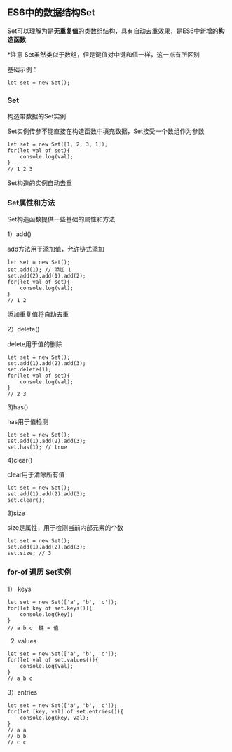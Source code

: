 ## ES6中的数据结构Set

Set可以理解为是**无重复值**的类数组结构，具有自动去重效果，是ES6中新增的**构造函数**

*注意 Set虽然类似于数组，但是键值对中键和值一样，这一点有所区别

基础示例：

```
let set = new Set();
```

### Set

构造带数据的Set实例

Set实例传参不能直接在构造函数中填充数据，Set接受一个数组作为参数

```
let set = new Set([1, 2, 3, 1]);
for(let val of set){
    console.log(val);
}
// 1 2 3
```
Set构造的实例自动去重

### Set属性和方法

Set构造函数提供一些基础的属性和方法

1）add()

add方法用于添加值，允许链式添加

```
let set = new Set();
set.add(1); // 添加 1
set.add(2).add(1).add(2);
for(let val of set){
    console.log(val);
}
// 1 2
```
添加重复值将自动去重

2）delete()

delete用于值的删除

```
let set = new Set();
set.add(1).add(2).add(3);
set.delete(1);
for(let val of set){
    console.log(val);
}
// 2 3
```

3)has()

has用于值检测

```
let set = new Set();
set.add(1).add(2).add(3);
set.has(1); // true
```

4)clear()

clear用于清除所有值

```
let set = new Set();
set.add(1).add(2).add(3);
set.clear();
```

3)size

size是属性，用于检测当前内部元素的个数

```
let set = new Set();
set.add(1).add(2).add(3);
set.size; // 3
```

### for-of 遍历 Set实例

1） keys

```
let set = new Set(['a', 'b', 'c']);
for(let key of set.keys()){
    console.log(key);
}
// a b c  键 = 值
```

2) values

```
let set = new Set(['a', 'b', 'c']);
for(let val of set.values()){
    console.log(val);
}
// a b c
```

3）entries

```
let set = new Set(['a', 'b', 'c']);
for(let [key, val] of set.entries()){
    console.log(key, val);
}
// a a
// b b
// c c
```
